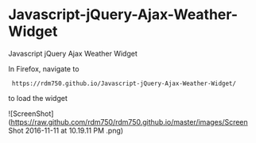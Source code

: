 # Javascript-jQuery-Ajax-Weather-Widget
Javascript jQuery Ajax Weather Widget

In Firefox, navigate to
```
 https://rdm750.github.io/Javascript-jQuery-Ajax-Weather-Widget/

```
to load the widget

![ScreenShot](https://raw.github.com/rdm750/rdm750.github.io/master/images/Screen Shot 2016-11-11 at 10.19.11 PM .png)
